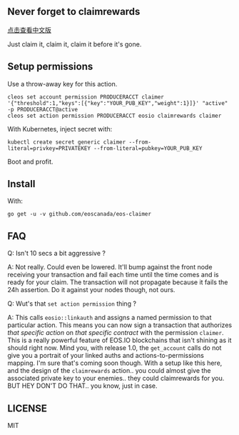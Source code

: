 Never forget to claimrewards
----------------------------

[点击查看中文版](./README-cn.md)

Just claim it, claim it, claim it before it's gone.



Setup permissions
-----------------

Use a throw-away key for this action.

```
cleos set account permission PRODUCERACCT claimer '{"threshold":1,"keys":[{"key":"YOUR_PUB_KEY","weight":1}]}' "active" -p PRODUCERACCT@active
cleos set action permission PRODUCERACCT eosio claimrewards claimer
```

With Kubernetes, inject secret with:

```
kubectl create secret generic claimer --from-literal=privkey=PRIVATEKEY --from-literal=pubkey=YOUR_PUB_KEY
```

Boot and profit.




Install
-------

With:

```
go get -u -v github.com/eoscanada/eos-claimer
```


FAQ
---

Q: Isn't 10 secs a bit aggressive ?

A: Not really. Could even be lowered. It'll bump against the front
node receiving your transaction and fail each time until the time
comes and is ready for your claim. The transaction will not propagate
because it fails the 24h assertion.  Do it against your nodes though,
not ours.


Q: Wut's that `set action permission` thing ?

A: This calls `eosio::linkauth` and assigns a named permission to that
particular action. This means you can now sign a transaction that
authorizes *that specific action* on *that specific contract* with the
permission `claimer`.  This is a really powerful feature of EOS.IO
blockchains that isn't shining as it should right now.  Mind you, with
release 1.0, the `get_account` calls do not give you a portrait of
your linked auths and actions-to-permissions mapping.  I'm sure that's
coming soon though.  With a setup like this here, and the design of
the `claimrewards` action.. you could almost give the associated
private key to your enemies.. they could claimrewards for you. BUT HEY
DON'T DO THAT.. you know, just in case.

LICENSE
-------

MIT
